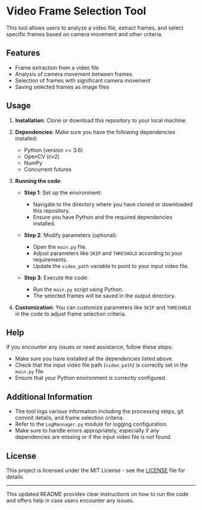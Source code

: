 # Video Frame Selection Tool

This tool allows users to analyze a video file, extract frames, and select specific frames based on camera movement and other criteria.

## Features

- Frame extraction from a video file
- Analysis of camera movement between frames
- Selection of frames with significant camera movement
- Saving selected frames as image files

## Usage

1. **Installation**: Clone or download this repository to your local machine.

2. **Dependencies**: Make sure you have the following dependencies installed:
   - Python (version >= 3.6)
   - OpenCV (cv2)
   - NumPy
   - Concurrent futures

3. **Running the code**:

    - **Step 1**: Set up the environment:
        - Navigate to the directory where you have cloned or downloaded this repository.
        - Ensure you have Python and the required dependencies installed.

    - **Step 2**: Modify parameters (optional):
        - Open the `main.py` file.
        - Adjust parameters like `SKIP` and `THRESHOLD` according to your requirements.
        - Update the `video_path` variable to point to your input video file.

    - **Step 3**: Execute the code:
        - Run the `main.py` script using Python.
        - The selected frames will be saved in the output directory.

4. **Customization**: You can customize parameters like `SKIP` and `THRESHOLD` in the code to adjust frame selection criteria.

## Help

If you encounter any issues or need assistance, follow these steps:

- Make sure you have installed all the dependencies listed above.
- Check that the input video file path (`video_path`) is correctly set in the `main.py` file.
- Ensure that your Python environment is correctly configured.

## Additional Information

- The tool logs various information including the processing steps, git commit details, and frame selection criteria.
- Refer to the `LogMannager.py` module for logging configuration.
- Make sure to handle errors appropriately, especially if any dependencies are missing or if the input video file is not found.

## License

This project is licensed under the MIT License - see the [LICENSE](LICENSE) file for details.

---

This updated README provides clear instructions on how to run the code and offers help in case users encounter any issues.
